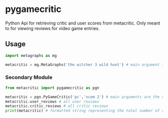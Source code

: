 # pygamecritic
Python Api for retrieving critic and user scores from metacritic. Only meant to for viewing reviews for video game entries. 

## Usage
```python
import metagraphs as mg

metacritic = mg.MetaGraphs('the witcher 3 wild hunt') # main argument is the game name
```

### Secondary Module

```python
from metacritic import pygamecritic as pgn

metacritic = pgn.PyGameCritic('pc','xcom 2') # main arguments are the console and game.
metacritic.user_reviews # all user reviews 
metacritic.critic_reviews # all critic reviews 
print(metacritic) # formatted string representing the total number of reviews for a given game on a given console.
```
